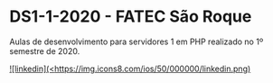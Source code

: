 # DS1-1-2020 - FATEC São Roque

Aulas de desenvolvimento para servidores 1 em PHP realizado no 1º semestre de 2020.


[![linkedin](<https://img.icons8.com/ios/50/000000/linkedin.png)](https://www.linkedin.com/in/fernandoleonid)

